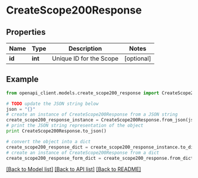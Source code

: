 # CreateScope200Response


## Properties
Name | Type | Description | Notes
------------ | ------------- | ------------- | -------------
**id** | **int** | Unique ID for the Scope | [optional] 

## Example

```python
from openapi_client.models.create_scope200_response import CreateScope200Response

# TODO update the JSON string below
json = "{}"
# create an instance of CreateScope200Response from a JSON string
create_scope200_response_instance = CreateScope200Response.from_json(json)
# print the JSON string representation of the object
print CreateScope200Response.to_json()

# convert the object into a dict
create_scope200_response_dict = create_scope200_response_instance.to_dict()
# create an instance of CreateScope200Response from a dict
create_scope200_response_form_dict = create_scope200_response.from_dict(create_scope200_response_dict)
```
[[Back to Model list]](../README.md#documentation-for-models) [[Back to API list]](../README.md#documentation-for-api-endpoints) [[Back to README]](../README.md)


